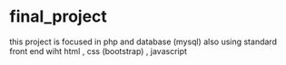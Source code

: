 # final_project
this project is focused in php and  database (mysql) also using standard front end wiht html , css (bootstrap) , javascript
